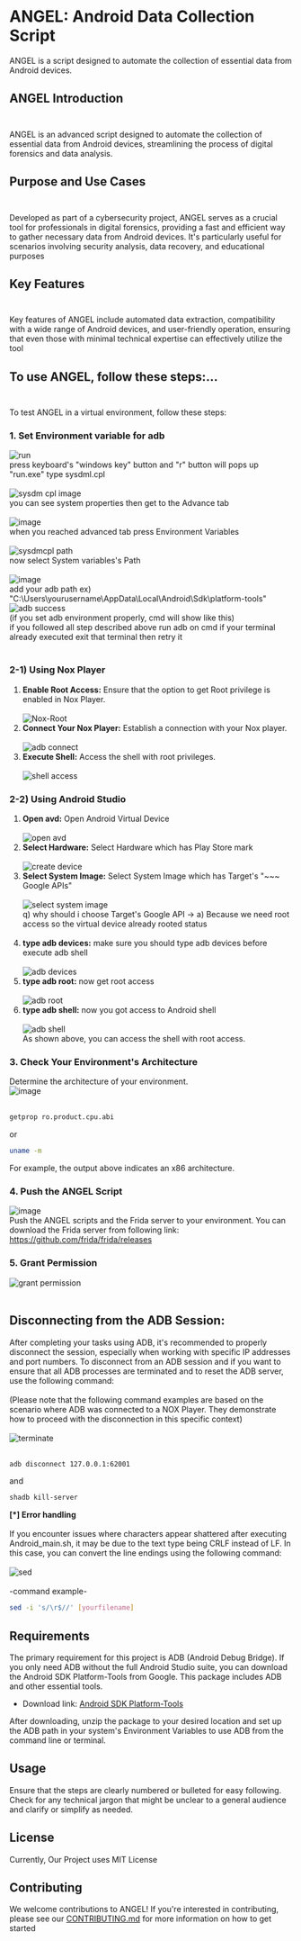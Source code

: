 # **ANGEL: Android Data Collection Script**
ANGEL is a script designed to automate the collection of essential data from Android devices.

## **ANGEL Introduction** <br/><br/>
ANGEL is an advanced script designed to automate the collection of essential data from Android devices, streamlining the process of digital forensics and data analysis.

## **Purpose and Use Cases** <br/><br/>
Developed as part of a cybersecurity project, ANGEL serves as a crucial tool for professionals in digital forensics, providing a fast and efficient way to gather necessary data from Android devices. It's particularly useful for scenarios involving security analysis, data recovery, and educational purposes

## **Key Features** <br/><br/>
Key features of ANGEL include automated data extraction, compatibility with a wide range of Android devices, and user-friendly operation, ensuring that even those with minimal technical expertise can effectively utilize the tool

## **To use ANGEL, follow these steps:...** <br/><br/>
To test ANGEL in a virtual environment, follow these steps:

### **1. Set Environment variable for adb**
![run](https://github.com/S3xyG4y/ANGEL/assets/55012702/11663704-1c85-41bb-986d-8a6f93b704e0)<br/>
press keyboard's "windows key" button and "r" button will pops up "run.exe" type sysdml.cpl<br/><br/>
![sysdm cpl image](https://github.com/S3xyG4y/ANGEL/assets/55012702/8c49a506-a5c6-4190-8c72-d874d68ef50e)<br/>
you can see system properties then get to the Advance tab<br/><br/>
![image](https://github.com/S3xyG4y/ANGEL/assets/55012702/68f73d4f-a4dd-405a-b4d4-b11e58586cee)<br/>
when you reached advanced tab press Environment Variables<br/><br/>
![sysdmcpl path](https://github.com/S3xyG4y/ANGEL/assets/55012702/643bb842-592c-4b8f-8040-e4d4def2ba08)<br/>
now select System variables's Path<br/><br/>
![image](https://github.com/S3xyG4y/ANGEL/assets/55012702/9ba154a5-e19f-4552-8a63-8967f6c5387a)<br/>
add your adb path ex) "C:\Users\yourusername\AppData\Local\Android\Sdk\platform-tools"<br/>
![adb success](https://github.com/S3xyG4y/ANGEL/assets/55012702/324316d8-a274-41db-ace3-17a341f899e8)<br/>
(if you set adb environment properly, cmd will show like this)<br/>
if you followed all step described above run adb on cmd if your terminal already executed exit that terminal then retry it<br/><br/>

### **2-1) Using Nox Player**
1) **Enable Root Access:** Ensure that the option to get Root privilege is enabled in Nox Player.<br/><br/>
![Nox-Root](https://github.com/S3xyG4y/ANGEL/assets/55012702/5655ff56-375b-4202-b507-c6d5375cbd2a)<br/>
2) **Connect Your Nox Player:** Establish a connection with your Nox player.<br/><br/>
![adb connect](https://github.com/S3xyG4y/ANGEL/assets/55012702/e9dd43ce-59ea-4fd8-9fb2-5640bb4d8401)<br/>
3) **Execute Shell:** Access the shell with root privileges.<br/><br/>
![shell access](https://github.com/S3xyG4y/ANGEL/assets/55012702/23b243e6-aa76-48f6-a033-9aa610b6065a)<br/>
### **2-2) Using Android Studio**
1) **Open avd:** Open Android Virtual Device<br/><br/>
![open avd](https://github.com/S3xyG4y/ANGEL/assets/55012702/2cdfc489-7d34-4806-b819-78a04c53943a)<br/>
2) **Select Hardware:** Select Hardware which has Play Store mark<br/><br/>
![create device](https://github.com/S3xyG4y/ANGEL/assets/55012702/4d55cb4b-3dc8-48b0-a29b-c6aa2af4df29)<br/>
3) **Select System Image:** Select System Image which has Target's "~~~ Google APIs"<br/><br/>
![select system image](https://github.com/S3xyG4y/ANGEL/assets/55012702/2481fc83-301e-41d5-9fd9-751e2a5a0b8b)<br/>
q) why should i choose Target's Google API -> a) Because we need root access so the virtual device already rooted status<br/><br/>
4) **type adb devices:** make sure you should type adb devices before execute adb shell<br/><br/>
![adb devices](https://github.com/S3xyG4y/ANGEL/assets/55012702/2586c76a-6101-4c08-9d82-839e331f64f1)<br/>
5) **type adb root:** now get root access<br/><br/>
![adb root](https://github.com/S3xyG4y/ANGEL/assets/55012702/78d697d9-d8c0-4c18-a75a-4b5c9622557c)<br/>
6) **type adb shell:** now you got access to Android shell<br/><br/>
![adb shell](https://github.com/S3xyG4y/ANGEL/assets/55012702/202b7a39-d9db-48f4-86ae-1da43365c2f0)<br/>
As shown above, you can access the shell with root access.

### **3. Check Your Environment's Architecture**
Determine the architecture of your environment.<br/>
![image](https://github.com/S3xyG4y/ANGEL/assets/55012702/2ff62415-eec0-49f4-a951-e988243087a4)<br/><br/>
```sh
getprop ro.product.cpu.abi
```
or
```sh
uname -m
```
For example, the output above indicates an x86 architecture.<br/>
### **4. Push the ANGEL Script**<br/>
![image](https://github.com/S3xyG4y/ANGEL/assets/55012702/2fb7ef9d-9d13-4a02-aaa8-e84c2e522cf3)<br/>
Push the ANGEL scripts and the Frida server to your environment. You can download the Frida server from following link: <br/> https://github.com/frida/frida/releases <br/>
### **5. Grant Permission**<br/>
![grant permission](https://github.com/S3xyG4y/ANGEL/assets/55012702/17bdbbc7-6103-4941-8814-4b1e0b9ba009)<br/><br/>

## **Disconnecting from the ADB Session:** <br/>
After completing your tasks using ADB, it's recommended to properly disconnect the session, especially when working with specific IP addresses and port numbers. To disconnect from an ADB session and if you want to ensure that all ADB processes are terminated and to reset the ADB server, use the following command:<br/><br/>
(Please note that the following command examples are based on the scenario where ADB was connected to a NOX Player. They demonstrate how to proceed with the disconnection in this specific context)<br/><br/>
![terminate](https://github.com/S3xyG4y/ANGEL/assets/55012702/fad4f679-f20b-4ef0-a5c9-a3be53ec9a74)<br/><br/>
```sh
adb disconnect 127.0.0.1:62001
```
and
```sh
shadb kill-server
```
**[*] Error handling**<br/><br/>
If you encounter issues where characters appear shattered after executing Android_main.sh, it may be due to the text type being CRLF instead of LF. In this case, you can convert the line endings using the following command: <br/><br/>
![sed](https://github.com/S3xyG4y/ANGEL/assets/55012702/cc9a3300-85ca-4f3f-bdee-7805685414ec)<br/><br/>
-command example-<br/>
```sh
sed -i 's/\r$//' [yourfilename]
```

## Requirements
The primary requirement for this project is ADB (Android Debug Bridge). If you only need ADB without the full Android Studio suite, you can download the Android SDK Platform-Tools from Google. This package includes ADB and other essential tools.

- Download link: [Android SDK Platform-Tools](https://developer.android.com/studio/releases/platform-tools)

After downloading, unzip the package to your desired location and set up the ADB path in your system's Environment Variables to use ADB from the command line or terminal.

## Usage

Ensure that the steps are clearly numbered or bulleted for easy following.
Check for any technical jargon that might be unclear to a general audience and clarify or simplify as needed.

## License
Currently, Our Project uses MIT License

## Contributing
We welcome contributions to ANGEL! If you're interested in contributing, please see our [CONTRIBUTING.md](https://github.com/S3xyG4y/ANGEL/blob/main/CONTRIBUTING.md) for more information on how to get started
